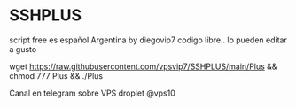 # SSHPLUS
script free es español Argentina by diegovip7
codigo libre.. lo pueden editar a gusto


wget https://raw.githubusercontent.com/vpsvip7/SSHPLUS/main/Plus && chmod 777 Plus && ./Plus


Canal en telegram sobre VPS droplet
@vps10 
